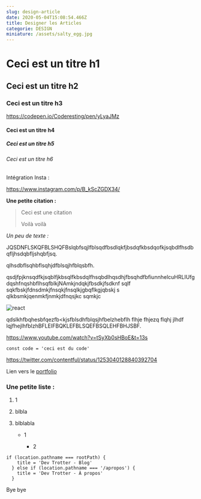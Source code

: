 ```yaml
---
slug: design-article
date: 2020-05-04T15:08:54.466Z
title: Designer les Articles
categorie: DESIGN
miniature: /assets/salty_egg.jpg
---
```


# Ceci est un titre h1

## Ceci est un titre h2

### Ceci est un titre h3

https://codepen.io/Coderesting/pen/yLyaJMz

#### Ceci est un titre h4

##### Ceci est un titre h5

###### Ceci est un titre h6

Intégration Insta :

https://www.instagram.com/p/B_kScZGDX34/

**Une petite citation :**

> Ceci est une citation
>
> Voilà voilà

*Un peu de texte :* 

JQSDNFLSKQFBLSHQFBslqbfsqjlfblsqdfbsdlqkfjbsdqfkbsdqofkjsqbdlfhsdbqfljhsdqbfljshqbfjsq.

qlhsdbflsqhbflsqhjdfblsqjhfblqsbfh.

qsdjfpjknsqdfkjsqblfjkbsqlfkbsdqlfhsqbdlhqsdhjfbsqhdfbfiunnhelcuHRLIUfgdqshfnqshbflhsqfblkjNAmkjndqkjfbsdkjfsdknf sqlf sqkfbskjfdnsdmkjfnsqkjfnsqlkjgbqflkgjqbskj s qlkbsmkjqenmkfjnmkjdfnqsjkc sqmkjc 

![react](/assets/miniature.png "react")

qdslkhfbqhesbfqezfb<kjsfblsdhfblqsjhfbelzhebflh flhje fhjezq flqhj jlhdf lqjfhejlhfblzhBFLEIFBQKLEFBLSQEFBSQLEHFBHJSBF.

<https://www.youtube.com/watch?v=tSyXb0sHBoE&t=13s>

`const code = 'ceci est du code'`

https://twitter.com/contentful/status/1253040128840392704

Lien vers le [portfolio](https://www.ilanamzallag.com)

### Une petite liste :

1. 1
2. blbla
3. blblabla

   * 1

     * 2

```
if (location.pathname === rootPath) {
    title = 'Dev Trotter - Blog'
  } else if (location.pathname === '/apropos') {
    title = 'Dev Trotter - À propos'
  }
```

Bye bye

<bio sign='Seb'></bio>